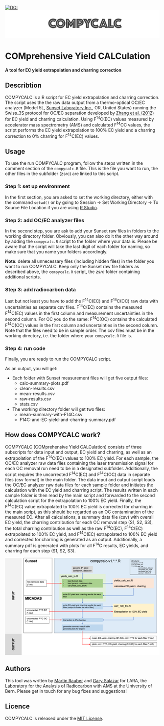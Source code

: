 [![DOI](https://zenodo.org/badge/DOI/10.5281/zenodo.4318834.svg)](https://doi.org/10.5281/zenodo.4318834) ![COMPYCALC-logo](compycalc-logo.png "COMPYCALC logo")

# COMprehensive Yield CALCulation

#### A tool for EC yield extrapolation and charring correction

## Describtion

COMPYCALC is a R script for EC yield extrapolation and charring correction. The script uses the the raw data output from a thermo-optical OC/EC analyzer (Model 5L, [Sunset Laboratory Inc.](https://www.sunlab.com), OR, United States) running the Swiss_3S protocol for OC/EC separation developed by [Zhang et al. (2012)](https://doi.org/10.5194/acp-12-10841-2012) for EC yield and charring calculation. Using F<sup>14</sup>C(EC) values measured by accelerator mass spectrometry (AMS) and calculated F<sup>14</sup>OC values, the script performs the EC yield extrapolation to 100% EC yield and a charring correction to 0% charring for F<sup>14</sup>C(EC) values.

## Usage

To use the run COMPYCALC program, follow the steps written in the comment section of the `compycalc.R` file. This is the file you want to run, the other files in the subfolder (zsrc) are linked to this script.

### Step 1: set up environment

In the first section, you are asked to set the working directory, either with the command `setwd()` or by going to Session → Set Working Directory → To Source File Location if you are using [R Studio](https://rstudio.com).
    
### Step 2: add OC/EC analyzer files

In the second step, you are ask to add your Sunset raw files in folders to the working directory folder. Obviously, you can also do it the other way around by adding the `compycalc.R` script to the folder where your data is. Please be aware that the script will take the last digit of each folder for naming, so make sure that you name your folders accordingly.

**Note:** delete all unnecessary files (including hidden files) in the folder you want to run COMPYCALC. Keep only the Sunset raw file folders as described above, the `compycalc.R` script, the *zsrc* folder containing additional scripts.

### Step 3: add radiocarbon data

Last but not least you have to add the F<sup>14</sup>C(EC) and F<sup>14</sup>C(OC) raw data with uncertainties as separate csv files. F<sup>14</sup>C(EC) contains the measured F<sup>14</sup>C(EC) values in the first column and measurement uncertainties in the second column. For OC you do the same: F<sup>14</sup>C(OC) contains the calculated F<sup>14</sup>C(OC) values in the first column and uncertainties in the second column. Note that the files need to be in sample order. The csv files must be in the working directory, i.e. the folder where your `compycalc.R` file is.

### Step 4: run code

Finally, you are ready to run the COMPYCALC script. 
    
As an output, you will get:       
   
*   Each folder with Sunset measurement files will get five output files:
	*   calc-summary-plots.pdf
	*   clean-results.csv
	*   mean-results.csv
	*   raw-results.csv
	*   stats.csv
*   The working directory folder will get two files:
	*   mean-summary-with-F14C.csv
	*   F14C-and-EC-yield-and-charring-summary.pdf
   

## How does COMPYCALC work?

COMPYCALC (COMprehensive Yield CALCulation) consists of three subscripts for data input and output, EC yield and charring, as well as an extrapolation of the F<sup>14</sup>C(EC) values to 100% EC yield. For each sample, the OC/EC analyzer raw data files containing the laser transmission signal for each OC removal run need to be in a designated subfolder. Additionally, the script requires the uncorrected F<sup>14</sup>C(EC) and F<sup>14</sup>C(OC) data in separate files (csv format) in the main folder. The data input and output script loads the OC/EC analyzer raw data files for each sample folder and initiates the calculation with the EC yield and charring script. The results written in each sample folder is then read by the main script and forwarded to the second calculation script for the extrapolation to 100% EC yield. Finally, the F<sup>14</sup>C(EC) value extrapolated to 100% EC yield is corrected for charring in the main script, as this should be regarded as an OC contamination of the measured EC. After all calculations, a summary data file (csv) with overall EC yield, the charring contribution for each OC removal step (S1, S2, S3), the total charring contribution as well as the raw F<sup>14</sup>C(EC), F<sup>14</sup>C(EC) extrapolated to 100% EC yield, and F<sup>14</sup>C(EC) extrapolated to 100% EC yield and corrected for charring is generated as an output. Additionally, a summary pdf is generated with plots for all F<sup>14</sup>C results, EC yields, and charring for each step (S1, S2, S3).

![COMPYCALC scheme](How-does-COMPYCALC-work.png "COMPYCALC scheme")

## Authors

This tool was written by [Martin Rauber](https://www.martin-rauber.com) and [Gary Salazar](mailto:gary.salazar@dcb.unibe.ch) for LARA, the [Laboratory for the Analysis of Radiocarbon with AMS](https://www.14c.unibe.ch) at the University of Bern. Please get in touch for any bug fixes and suggestions!

## Licence

COMPYCALC is released under the [MIT License](LICENCE.txt).
